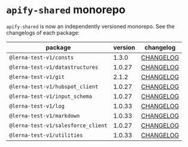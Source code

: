 # `apify-shared` monorepo

`apify-shared` is now an independently versioned monorepo. See the changelogs of each package:

package | version | changelog
--------|---------|----------
`@lerna-test-v1/consts` | 1.3.0 | [CHANGELOG](./packages/consts/CHANGELOG.md)
`@lerna-test-v1/datastructures` | 1.0.27 | [CHANGELOG](./packages/datastructures/CHANGELOG.md)
`@lerna-test-v1/git` | 2.1.2 | [CHANGELOG](./packages/git/CHANGELOG.md)
`@lerna-test-v1/hubspot_client` | 1.0.27 | [CHANGELOG](./packages/hubspot_client/CHANGELOG.md)
`@lerna-test-v1/input_schema` | 1.0.27 | [CHANGELOG](./packages/input_schema/CHANGELOG.md)
`@lerna-test-v1/log` | 1.0.33 | [CHANGELOG](./packages/log/CHANGELOG.md)
`@lerna-test-v1/markdown` | 1.0.33 | [CHANGELOG](./packages/markdown/CHANGELOG.md)
`@lerna-test-v1/salesforce_client` | 1.0.27 | [CHANGELOG](./packages/salesforce_client/CHANGELOG.md)
`@lerna-test-v1/utilities` | 1.0.33 | [CHANGELOG](./packages/utilities/CHANGELOG.md)
